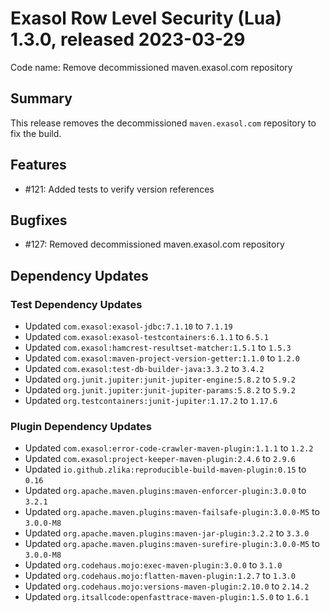 # Exasol Row Level Security (Lua) 1.3.0, released 2023-03-29

Code name: Remove decommissioned maven.exasol.com repository

## Summary

This release removes the decommissioned `maven.exasol.com` repository to fix the build.

## Features

* #121: Added tests to verify version references

## Bugfixes

* #127: Removed decommissioned maven.exasol.com repository

## Dependency Updates

### Test Dependency Updates

* Updated `com.exasol:exasol-jdbc:7.1.10` to `7.1.19`
* Updated `com.exasol:exasol-testcontainers:6.1.1` to `6.5.1`
* Updated `com.exasol:hamcrest-resultset-matcher:1.5.1` to `1.5.3`
* Updated `com.exasol:maven-project-version-getter:1.1.0` to `1.2.0`
* Updated `com.exasol:test-db-builder-java:3.3.2` to `3.4.2`
* Updated `org.junit.jupiter:junit-jupiter-engine:5.8.2` to `5.9.2`
* Updated `org.junit.jupiter:junit-jupiter-params:5.8.2` to `5.9.2`
* Updated `org.testcontainers:junit-jupiter:1.17.2` to `1.17.6`

### Plugin Dependency Updates

* Updated `com.exasol:error-code-crawler-maven-plugin:1.1.1` to `1.2.2`
* Updated `com.exasol:project-keeper-maven-plugin:2.4.6` to `2.9.6`
* Updated `io.github.zlika:reproducible-build-maven-plugin:0.15` to `0.16`
* Updated `org.apache.maven.plugins:maven-enforcer-plugin:3.0.0` to `3.2.1`
* Updated `org.apache.maven.plugins:maven-failsafe-plugin:3.0.0-M5` to `3.0.0-M8`
* Updated `org.apache.maven.plugins:maven-jar-plugin:3.2.2` to `3.3.0`
* Updated `org.apache.maven.plugins:maven-surefire-plugin:3.0.0-M5` to `3.0.0-M8`
* Updated `org.codehaus.mojo:exec-maven-plugin:3.0.0` to `3.1.0`
* Updated `org.codehaus.mojo:flatten-maven-plugin:1.2.7` to `1.3.0`
* Updated `org.codehaus.mojo:versions-maven-plugin:2.10.0` to `2.14.2`
* Updated `org.itsallcode:openfasttrace-maven-plugin:1.5.0` to `1.6.1`
